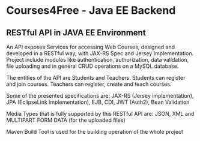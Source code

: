 # Courses4Free - Java EE Backend
RESTful API in JAVA EE Environment                                                                                
----------------------------------------------------------
An API exposes Services for accessing Web Courses, designed and developed in a RESTful way, with JAX-RS Spec and Jersey Implementation. Project include modules like authentication, authorization, data validation, file uploading and in general CRUD operations on a MySQL database.

The entities of the API are Students and Teachers. Students can register and join courses. Teachers can register, create and teach courses. 

Some of the presented specifications are:
JAX-RS (Jersey implementation), JPA (EclipseLink implementation), EJB, CDI, JWT (Auth2), Bean Validation 

Media Types that is fully supported by this RESTful API are:
JSON, XML and MULTIPART FORM DATA (for the uploaded files)

Maven Build Tool is used for the building operation of the whole project
